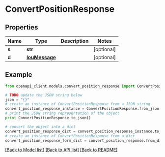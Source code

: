 # ConvertPositionResponse


## Properties

Name | Type | Description | Notes
------------ | ------------- | ------------- | -------------
**s** | **str** |  | [optional] 
**d** | [**IouMessage**](IouMessage.md) |  | [optional] 

## Example

```python
from openapi_client.models.convert_position_response import ConvertPositionResponse

# TODO update the JSON string below
json = "{}"
# create an instance of ConvertPositionResponse from a JSON string
convert_position_response_instance = ConvertPositionResponse.from_json(json)
# print the JSON string representation of the object
print ConvertPositionResponse.to_json()

# convert the object into a dict
convert_position_response_dict = convert_position_response_instance.to_dict()
# create an instance of ConvertPositionResponse from a dict
convert_position_response_form_dict = convert_position_response.from_dict(convert_position_response_dict)
```
[[Back to Model list]](../README.md#documentation-for-models) [[Back to API list]](../README.md#documentation-for-api-endpoints) [[Back to README]](../README.md)


